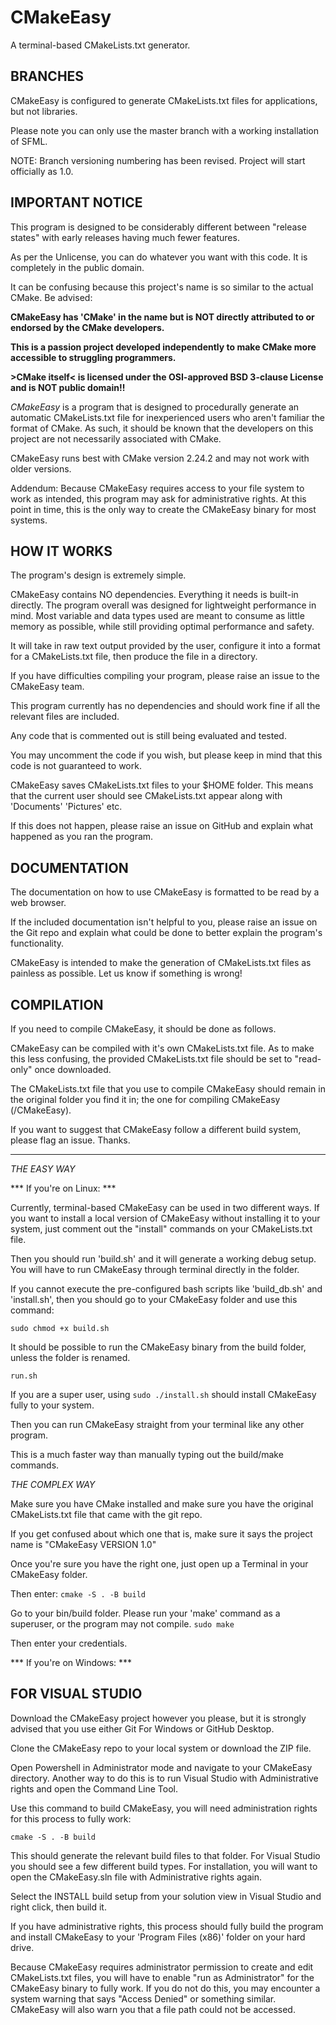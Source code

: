 # CMakeEasy
A terminal-based CMakeLists.txt generator.

BRANCHES
----------------

CMakeEasy is configured to generate CMakeLists.txt files for applications, but not libraries.

Please note you can only use the master branch with a working installation of SFML.

NOTE: Branch versioning numbering has been revised. Project will start officially as 1.0.

IMPORTANT NOTICE
----------------

This program is designed to be considerably different between "release states" with early releases having much fewer features.

As per the Unlicense, you can do whatever you want with this code.
It is completely in the public domain.

It can be confusing because this project's name is so similar to the actual CMake. Be advised:

**CMakeEasy has 'CMake' in the name but is NOT directly attributed to or endorsed by the CMake developers.**

**This is a passion project developed independently to make CMake more accessible to struggling programmers.**

**>CMake itself< is licensed under the OSI-approved BSD 3-clause License and is NOT public domain!!**

*CMakeEasy* is a program that is designed to procedurally generate an automatic CMakeLists.txt file for inexperienced users who aren't familiar the format of CMake. As such, it should be known that the developers on this project are not necessarily associated with CMake.

CMakeEasy runs best with CMake version 2.24.2 and may not work with older versions.

Addendum: Because CMakeEasy requires access to your file system to work as intended, this program may ask for administrative rights.
At this point in time, this is the only way to create the CMakeEasy binary for most systems.

HOW IT WORKS
------------

The program's design is extremely simple.

CMakeEasy contains NO dependencies. Everything it needs is built-in directly.
The program overall was designed for lightweight performance in mind. Most variable and data types used are meant to consume as little memory as possible,
while still providing optimal performance and safety.

It will take in raw text output provided by the user, configure it into a format for a CMakeLists.txt file, then produce the file in a directory.

If you have difficulties compiling your program, please raise an issue to the CMakeEasy team.

This program currently has no dependencies and should work fine if all the relevant files are included.

Any code that is commented out is still being evaluated and tested.

You may uncomment the code if you wish, but please keep in mind that this code is not guaranteed to work.

CMakeEasy saves CMakeLists.txt files to your $HOME folder.
This means that the current user should see CMakeLists.txt appear along with
'Documents' 'Pictures' etc.

If this does not happen, please raise an issue on GitHub and explain what happened as you ran the program.

DOCUMENTATION
-----------

The documentation on how to use CMakeEasy is formatted to be read by a web browser.

If the included documentation isn't helpful to you, please raise an issue on the Git repo
and explain what could be done to better explain the program's functionality.

CMakeEasy is intended to make the generation of CMakeLists.txt files as painless as possible.
Let us know if something is wrong!

COMPILATION
-----------

If you need to compile CMakeEasy, it should be done as follows.

CMakeEasy can be compiled with it's own CMakeLists.txt file. As to make this less confusing, the provided CMakeLists.txt file should be set to "read-only" once downloaded.

The CMakeLists.txt file that you use to compile CMakeEasy should remain in the original folder you find it in; the one for compiling CMakeEasy (/CMakeEasy).

If you want to suggest that CMakeEasy follow a different build system, please flag an issue. Thanks.

---

*THE EASY WAY*

*** If you're on Linux: ***

Currently, terminal-based CMakeEasy can be used in two different ways.
If you want to install a local version of CMakeEasy without installing it to your system, just comment out the "install" commands on your CMakeLists.txt file.

Then you should run 'build.sh' and it will generate a working debug setup.
You will have to run CMakeEasy through terminal directly in the folder.

If you cannot execute the pre-configured bash scripts like 'build_db.sh' and 'install.sh', then you should go to your CMakeEasy folder and use this command:

`sudo chmod +x build.sh`

It should be possible to run the CMakeEasy binary from the build folder, unless the folder is renamed.

`run.sh`

If you are a super user, using
`sudo ./install.sh`
should install CMakeEasy fully to your system.

Then you can run CMakeEasy straight from your terminal like any other program.

This is a much faster way than manually typing out the build/make commands.

*THE COMPLEX WAY*

Make sure you have CMake installed and make sure you have the original CMakeLists.txt file that came with the git repo.

If you get confused about which one that is, make sure it says the project name is "CMakeEasy VERSION 1.0"

Once you're sure you have the right one, just open up a Terminal in your CMakeEasy folder.

Then enter:
`cmake -S . -B build`

Go to your bin/build folder. Please run your 'make' command as a superuser, or the program may not compile.
`sudo make`

Then enter your credentials.

*** If you're on Windows: ***

FOR VISUAL STUDIO
-----------

Download the CMakeEasy project however you please, but it is strongly
advised that you use either Git For Windows or GitHub Desktop.

Clone the CMakeEasy repo to your local system or download the ZIP file.

Open Powershell in Administrator mode and navigate to your CMakeEasy directory.
Another way to do this is to run Visual Studio with Administrative rights and open the Command Line Tool.

Use this command to build CMakeEasy, you will need administration rights for this process to fully work:

`cmake -S . -B build`

This should generate the relevant build files to that folder.
For Visual Studio you should see a few different build types. For installation, you will want to open the CMakeEasy.sln file with Administrative rights again.

Select the INSTALL build setup from your solution view in Visual Studio and right click, then build it.

If you have administrative rights, this process should fully build the program and install CMakeEasy to your 'Program Files (x86)' folder on your hard drive.

Because CMakeEasy requires administrator permission to create and edit CMakeLists.txt files, you will have to enable "run as Administrator" for the CMakeEasy binary to fully work.
If you do not do this, you may encounter a system warning that says "Access Denied" or something similar. CMakeEasy will also warn you that a file path could not be accessed.
